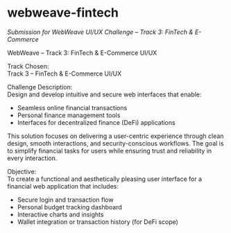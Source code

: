 # webweave-fintech
*Submission for WebWeave UI/UX Challenge – Track 3: FinTech &amp; E-Commerce*

WebWeave – Track 3: FinTech & E-Commerce UI/UX

Track Chosen:  
Track 3 – FinTech & E-Commerce UI/UX

Challenge Description:  
Design and develop intuitive and secure web interfaces that enable:  
- Seamless online financial transactions  
- Personal finance management tools  
- Interfaces for decentralized finance (DeFi) applications  

This solution focuses on delivering a user-centric experience through clean design, smooth interactions, and security-conscious workflows. The goal is to simplify financial tasks for users while ensuring trust and reliability in every interaction.

Objective:  
To create a functional and aesthetically pleasing user interface for a financial web application that includes:  
- Secure login and transaction flow  
- Personal budget tracking dashboard  
- Interactive charts and insights  
- Wallet integration or transaction history (for DeFi scope)
